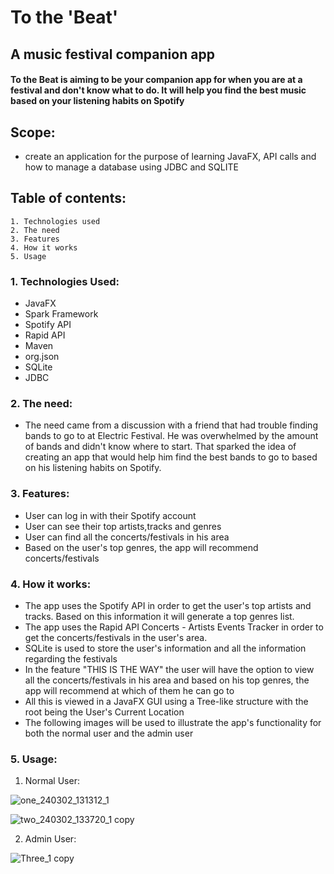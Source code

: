 # To the 'Beat'  

## A music festival companion app

#### To the Beat is aiming to be your companion app for when you are at a festival and don't know what to do. It will help you find the best music based on your listening habits on Spotify

## Scope: 

* create an application for the purpose of learning JavaFX, API calls and how to manage a database using JDBC and SQLITE

## Table of contents:

    1. Technologies used
    2. The need
    3. Features
    4. How it works
    5. Usage

### 1. Technologies Used:
* JavaFX
* Spark Framework
* Spotify API
* Rapid API
* Maven
* org.json
* SQLite
* JDBC

### 2. The need:
* The need came from a discussion with a friend that had trouble finding bands to go to at Electric Festival. He was overwhelmed by the amount of bands and didn't know where to start. That sparked the idea of creating an app that would help him find the best bands to go to based on his listening habits on Spotify.

### 3. Features:
* User can log in with their Spotify account
* User can see their top artists,tracks and genres
* User can find all the concerts/festivals in his area
* Based on the user's top genres, the app will recommend concerts/festivals

### 4. How it works:
* The app uses the Spotify API in order to get the user's top artists and tracks. Based on this information it will generate a top genres list.
* The app uses the Rapid API Concerts - Artists Events Tracker in order to get the concerts/festivals in the user's area.
* SQLite is used to store the user's information and all the information regarding the festivals
* In the feature "THIS IS THE WAY" the user will have the option to view all the concerts/festivals in his area and based on his top genres, the app will recommend at which of them he can go to
* All this is viewed in a JavaFX GUI using a Tree-like structure with the root being the User's Current Location
* The following images will be used to illustrate the app's functionality for both the normal user and the admin user

### 5. Usage:
1. Normal User:

![one_240302_131312_1](https://github.com/RazvanMacovei15/SpotifyFestival/assets/95320896/1fc6725c-a530-4863-845e-38c9f3061611)

![two_240302_133720_1 copy](https://github.com/RazvanMacovei15/SpotifyFestival/assets/95320896/ac29d108-13b5-4ccb-ae8e-5f189f4903f0)

2. Admin User:

![Three_1 copy](https://github.com/RazvanMacovei15/SpotifyFestival/assets/95320896/630f1162-0144-48ae-b382-70680a152595)

